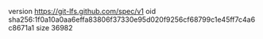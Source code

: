 version https://git-lfs.github.com/spec/v1
oid sha256:1f0a10a0aa6effa83806f37330e95d020f9256cf68799c1e45ff7c4a6c8671a1
size 36982
